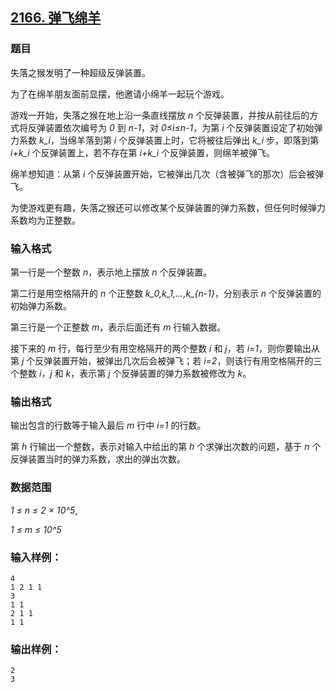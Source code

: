 ## [2166. 弹飞绵羊](https://www.acwing.com/problem/content/2168/)

### 题目

失落之猴发明了一种超级反弹装置。

为了在绵羊朋友面前显摆，他邀请小绵羊一起玩个游戏。

游戏一开始，失落之猴在地上沿一条直线摆放 *n* 个反弹装置，并按从前往后的方式将反弹装置依次编号为 *0* 到 *n-1*，对 *0≤i≤n-1*，为第 *i* 个反弹装置设定了初始弹力系数 *k_i*，当绵羊落到第 *i* 个反弹装置上时，它将被往后弹出 *k_i* 步，即落到第 *i+k_i* 个反弹装置上，若不存在第 *i+k_i* 个反弹装置，则绵羊被弹飞。

绵羊想知道：从第 *i* 个反弹装置开始，它被弹出几次（含被弹飞的那次）后会被弹飞。

为使游戏更有趣，失落之猴还可以修改某个反弹装置的弹力系数，但任何时候弹力系数均为正整数。

### 输入格式

第一行是一个整数 *n*，表示地上摆放 *n* 个反弹装置。

第二行是用空格隔开的 *n* 个正整数 *k_0,k_1,…,k_{n-1}*，分别表示 *n* 个反弹装置的初始弹力系数。

第三行是一个正整数 *m*，表示后面还有 *m* 行输入数据。

接下来的 *m* 行，每行至少有用空格隔开的两个整数 *i* 和 *j*，若 *i=1*，则你要输出从第 *j* 个反弹装置开始，被弹出几次后会被弹飞；若 *i=2*，则该行有用空格隔开的三个整数 *i，j* 和 *k*，表示第 *j* 个反弹装置的弹力系数被修改为 *k*。

### 输出格式

输出包含的行数等于输入最后 *m* 行中 *i=1* 的行数。

第 *h* 行输出一个整数，表示对输入中给出的第 *h* 个求弹出次数的问题，基于 *n* 个反弹装置当时的弹力系数，求出的弹出次数。

### 数据范围

*1 ≤ n ≤ 2 × 10^5*,

*1 ≤ m ≤ 10^5*

### 输入样例：

```
4
1 2 1 1
3
1 1
2 1 1
1 1
```

### 输出样例：

```
2
3
```
